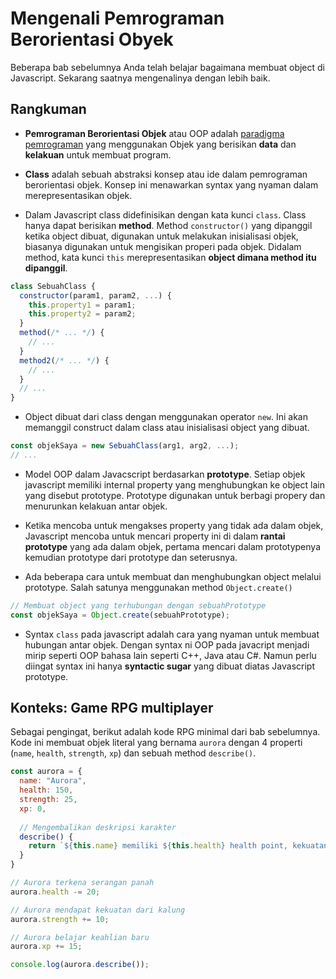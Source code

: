 # Mengenali Pemrograman Berorientasi Obyek

Beberapa bab sebelumnya Anda telah belajar bagaimana membuat object di Javascript. Sekarang saatnya mengenalinya dengan lebih baik.

## Rangkuman 

* **Pemrograman Berorientasi Objek** atau OOP adalah [paradigma pemrograman](https://en.wikipedia.org/wiki/Programming_paradigm) yang menggunakan Objek yang berisikan **data** dan **kelakuan** untuk membuat program.

* **Class** adalah sebuah abstraksi konsep atau ide dalam pemrograman berorientasi objek. Konsep ini menawarkan syntax yang nyaman dalam merepresentasikan objek.

* Dalam Javascript class didefinisikan dengan kata kunci `class`. Class hanya dapat berisikan **method**. Method `constructor()` yang dipanggil ketika object dibuat, digunakan untuk melakukan inisialisasi objek, biasanya digunakan untuk mengisikan properi pada objek. Didalam method, kata kunci `this` merepresentasikan **object dimana method itu dipanggil**.

```js
class SebuahClass {
  constructor(param1, param2, ...) {
    this.property1 = param1;
    this.property2 = param2;
  }
  method(/* ... */) {
    // ...
  }
  method2(/* ... */) {
    // ...
  }
  // ...
}
```

* Object dibuat dari class dengan menggunakan operator `new`. Ini akan memanggil construct dalam class atau inisialisasi object yang dibuat.

```js
const objekSaya = new SebuahClass(arg1, arg2, ...);
// ...
```

* Model OOP dalam Javacscript berdasarkan **prototype**. Setiap objek javascript memiliki internal property yang menghubungkan ke object lain yang disebut prototype. Prototype digunakan untuk berbagi propery dan menurunkan kelakuan antar objek.

* Ketika mencoba untuk mengakses property yang tidak ada dalam objek, Javascript mencoba untuk mencari property ini di dalam **rantai prototype** yang ada dalam objek, pertama mencari dalam prototypenya kemudian prototype dari prototype dan seterusnya.

* Ada beberapa cara untuk membuat dan menghubungkan object melalui prototype. Salah satunya menggunakan method `Object.create()`

```js
// Membuat object yang terhubungan dengan sebuahPrototype
const objekSaya = Object.create(sebuahPrototype);
```

* Syntax `class` pada javascript adalah cara yang nyaman untuk membuat hubungan antar objek. Dengan syntax ni OOP pada javacript menjadi mirip seperti OOP bahasa lain seperti C++, Java atau C#. Namun perlu diingat syntax ini hanya **syntactic sugar** yang dibuat diatas Javascript prototype.

## Konteks: Game RPG multiplayer

Sebagai pengingat, berikut adalah kode RPG minimal dari bab sebelumnya. Kode ini membuat objek literal yang bernama `aurora` dengan 4 properti (`name`, `health`, `strength`, `xp`) dan sebuah method `describe()`.

```js
const aurora = {
  name: "Aurora",
  health: 150,
  strength: 25,
  xp: 0,
    
  // Mengembalikan deskripsi karakter
  describe() {
    return `${this.name} memiliki ${this.health} health point, kekuatan ${this.strength} dan pengalaman ${this.xp}`;
  }
}

// Aurora terkena serangan panah
aurora.health -= 20;

// Aurora mendapat kekuatan dari kalung
aurora.strength += 10;

// Aurora belajar keahlian baru
aurora.xp += 15;

console.log(aurora.describe());
```
